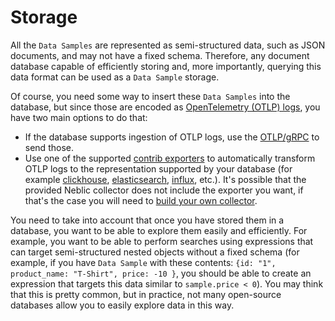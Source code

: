 # Storage

All the `Data Samples` are represented as semi-structured data, such as JSON documents, and may not have a fixed schema. Therefore, any document database capable of efficiently storing and, more importantly, querying this data format can be used as a `Data Sample` storage.

Of course, you need some way to insert these `Data Samples` into the database, but since those are encoded as [OpenTelemetry (OTLP) logs](https://opentelemetry.io/docs/reference/specification/logs/data-model), you have two main options to do that:
- If the database supports ingestion of OTLP logs, use the [OTLP/gRPC](https://opentelemetry.io/docs/reference/specification/protocol/otlp/#otlpgrpc) to send those.
- Use one of the supported [contrib exporters](https://github.com/open-telemetry/opentelemetry-collector-contrib/tree/main/exporter) to automatically transform OTLP logs to the representation supported by your database (for example [clickhouse](https://clickhouse.com/), [elasticsearch](https://www.elastic.co/), [influx](https://www.influxdata.com/), etc.). It's possible that the provided Neblic collector does not include the exporter you want, if that's the case you will need to [build your own collector](../how-to/build-your-own-collector.md).

You need to take into account that once you have stored them in a database, you want to be able to explore them easily and efficiently. For example, you want to be able to perform searches using expressions that can target semi-structured nested objects without a fixed schema (for example, if you have `Data Sample` with these contents: `{id: "1", product_name: "T-Shirt", price: -10 }`, you should be able to create an expression that targets this data similar to `sample.price < 0`). You may think that this is pretty common, but in practice, not many open-source databases allow you to easily explore data in this way.